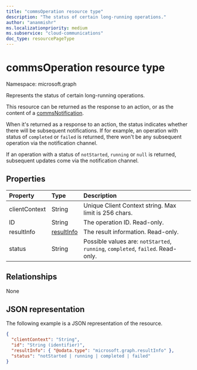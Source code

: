```yaml
---
title: "commsOperation resource type"
description: "The status of certain long-running operations."
author: "ananmishr"
ms.localizationpriority: medium
ms.subservice: "cloud-communications"
doc_type: resourcePageType
---
```


# commsOperation resource type

Namespace: microsoft.graph

Represents the status of certain long-running operations.

This resource can be returned as the response to an action, or as the content of a [commsNotification](commsNotification.md).  

When it's returned as a response to an action, the status indicates whether there will be subsequent notifications. If for example, an operation with status of `completed` or `failed` is returned,  there won't be any subsequent operation via the notification channel. 

If an operation with a status of `notStarted`, `running` or `null` is returned, subsequent updates come via the notification channel.

## Properties

| Property           | Type                        | Description                                                                     |
| :----------------- | :-------------------------- | :-------------------------------------------------------------------------------|
| clientContext      | String                      | Unique Client Context string. Max limit is 256 chars.                           |
| ID                 | String                      | The operation ID. Read-only.                                                    |
| resultInfo         | [resultInfo](resultinfo.md) | The result information. Read-only.                                              |
| status             | String                      | Possible values are: `notStarted`, `running`, `completed`, `failed`. Read-only. |

## Relationships
None

## JSON representation

The following example is a JSON representation of the resource.

<!-- {
  "blockType": "resource",
  "optionalProperties": [

  ],
  "@odata.type": "microsoft.graph.commsOperation",
  "baseType": "microsoft.graph.entity"
}-->
```json
{
  "clientContext": "String",
  "id": "String (identifier)",
  "resultInfo": { "@odata.type": "microsoft.graph.resultInfo" },
  "status": "notStarted | running | completed | failed"
}
```

<!-- uuid: 8fcb5dbc-d5aa-4681-8e31-b001d5168d79
2015-10-25 14:57:30 UTC -->
<!--
{
  "type": "#page.annotation",
  "description": "commsOperation resource",
  "keywords": "",
  "section": "documentation",
  "tocPath": "",
  "suppressions": []
}
-->

